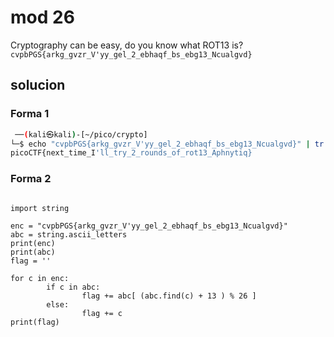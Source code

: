 # mod 26

Cryptography can be easy, do you know what ROT13 is? `cvpbPGS{arkg_gvzr_V'yy_gel_2_ebhaqf_bs_ebg13_Ncualgvd}`

## solucion
### Forma 1

``` bash
 ──(kali㉿kali)-[~/pico/crypto]
└─$ echo "cvpbPGS{arkg_gvzr_V'yy_gel_2_ebhaqf_bs_ebg13_Ncualgvd}" | tr 'A-Za-z' 'N-ZA-Mn-za-m'
picoCTF{next_time_I'll_try_2_rounds_of_rot13_Aphnytiq}

```

### Forma 2
```pyhon

import string 

enc = "cvpbPGS{arkg_gvzr_V'yy_gel_2_ebhaqf_bs_ebg13_Ncualgvd}"
abc = string.ascii_letters
print(enc)
print(abc)
flag = ''

for c in enc:
        if c in abc:
                flag += abc[ (abc.find(c) + 13 ) % 26 ]
        else:
                flag += c
print(flag)



```



